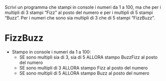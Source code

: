 Scrivi un programma che stampi in console i numeri da 1 a 100, ma che per i multipli di 3 stampi “Fizz” al posto del numero e per i multipli di 5 stampi “Buzz”. Per i numeri che sono sia multipli di 3 che di 5 stampi “FizzBuzz”.


# FizzBuzz
- Stampo in console i numeri da 1 a 100:
    - SE sono multipli sia di 3, sia di 5
      ALLORA stampo BuzzFizz al posto del numero
    - SE sono multipli di 3
      ALLORA stampo Fizz al posto del numero
    - SE sono multipli di 5
      ALLORA stampo Buzz al posto del numero